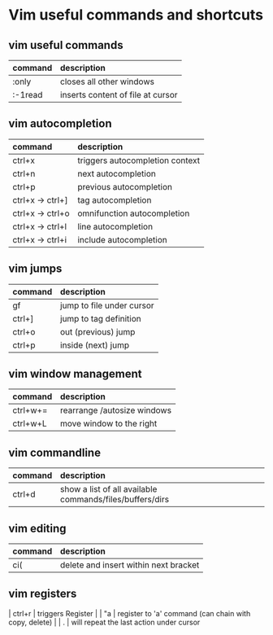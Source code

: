 # Vim useful commands and shortcuts

## vim useful commands
| command    | description |
| :-------------- | :----------- |
| :only | closes all other windows |
| :-1read | inserts content of file at cursor |

## vim autocompletion
| command    | description |
| :-------------- | :----------- |
| ctrl+x | triggers autocompletion context |
| ctrl+n | next autocompletion |
| ctrl+p | previous autocompletion |
| ctrl+x -> ctrl+] | tag autocompletion |
| ctrl+x -> ctrl+o | omnifunction autocompletion |
| ctrl+x -> ctrl+l | line autocompletion |
| ctrl+x -> ctrl+i | include autocompletion |

## vim jumps
| command    | description |
| :-------------- | :----------- |
| gf | jump to file under cursor |
| ctrl+] | jump to tag definition |
| ctrl+o | out (previous) jump |
| ctrl+p | inside (next) jump |

## vim window management
| command    | description |
| :-------------- | :----------- |
| ctrl+w+= | rearrange /autosize windows |
| ctrl+w+L | move window to the right |

## vim commandline
| command    | description |
| :-------------- | :----------- |
| ctrl+d | show a list of all available commands/files/buffers/dirs |

## vim editing
| command    | description |
| :-------------- | :----------- |
| ci( | delete and insert within next bracket |

## vim registers
| ctrl+r | triggers Register |
| "a | register to 'a' command (can chain with copy, delete) |
| . | will repeat the last action under cursor
